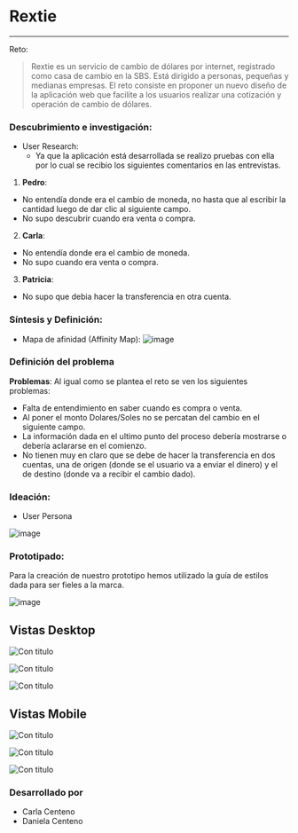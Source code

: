 # Rextie 
___

Reto:
> Rextie es un servicio de cambio de dólares por internet, registrado como casa de cambio en la SBS. Está dirigido a personas, pequeñas y medianas empresas. El reto consiste en proponer un nuevo diseño de la aplicación web que facilite a los usuarios realizar una cotización y operación de cambio de dólares.

### Descubrimiento e investigación:

* User Research:
    * Ya que la aplicación está desarrollada se realizo pruebas con ella por lo cual se recibio los siguientes comentarios en las entrevistas.

1. **Pedro**:
 * No entendía donde era el cambio de moneda, no hasta que al escribir la cantidad luego de dar clic al siguiente campo.
 * No supo descubrir cuando era venta o compra.
2. **Carla**:
* No entendía donde era el cambio de moneda.
* No supo cuando era venta o compra.

3. **Patricia**:
* No supo que debia hacer la transferencia en otra cuenta.

### Síntesis y Definición:
* Mapa de afinidad (Affinity Map):
![image](https://user-images.githubusercontent.com/30356026/38168050-d483423a-3507-11e8-9d65-82592b7977bd.png)

### Definición del problema

**Problemas**: Al igual como se plantea el reto se ven los siguientes problemas:
* Falta de entendimiento en saber cuando es compra o venta.
* Al poner el monto Dolares/Soles no se percatan del cambio en el siguiente campo.
* La información dada en el ultimo punto del proceso debería mostrarse o debería aclararse en el comienzo.
* No tienen muy en claro que se debe de hacer la transferencia en dos cuentas, una de origen (donde se el usuario va a enviar el dinero) y el de destino (donde va a recibir el cambio dado).

### Ideación: 

* User Persona

![image](https://user-images.githubusercontent.com/30356026/38168133-b9bbd640-3509-11e8-83f9-7b92d3602818.png)

### Prototipado:

Para la creación de nuestro prototipo hemos utilizado la guía de estilos dada para ser fieles a la marca.

![image](https://user-images.githubusercontent.com/30356026/38168189-09e97ff4-350b-11e8-877b-13b48a8d001c.png)

## Vistas Desktop

![Con titulo](https://user-images.githubusercontent.com/32285482/37750696-6d761a48-2d5c-11e8-88d5-297bd489321b.png "titulo")

![Con titulo](https://user-images.githubusercontent.com/32285482/37750698-6f1f0a80-2d5c-11e8-9cc5-2d2da8d8cb2b.png "titulo")

![Con titulo](https://user-images.githubusercontent.com/32285482/37750699-7036fc7a-2d5c-11e8-968f-67ef8873e41f.png "titulo")

## Vistas Mobile

![Con titulo](https://user-images.githubusercontent.com/32285482/38168346-0c8ab364-350f-11e8-8b9c-403bd60c381d.png "titulo")

![Con titulo](https://user-images.githubusercontent.com/32285482/38168362-6a4de9e4-350f-11e8-8a37-49116d419b33.png "titulo")

![Con titulo](https://user-images.githubusercontent.com/32285482/38168360-696aff4e-350f-11e8-8de9-4a832645dd19.png "titulo")





### Desarrollado por
* Carla Centeno
* Daniela Centeno
